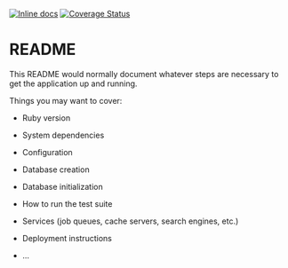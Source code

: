 [![Inline docs](http://inch-ci.org/github/Homologist/tims_map.svg?branch=master)](http://inch-ci.org/github/Homologist/tims_map)
[![Coverage Status](https://coveralls.io/repos/github/Homologist/tims_map/badge.svg?branch=master)](https://coveralls.io/github/Homologist/tims_map?branch=master)

# README

This README would normally document whatever steps are necessary to get the
application up and running.

Things you may want to cover:

* Ruby version

* System dependencies

* Configuration

* Database creation

* Database initialization

* How to run the test suite

* Services (job queues, cache servers, search engines, etc.)

* Deployment instructions

* ...
